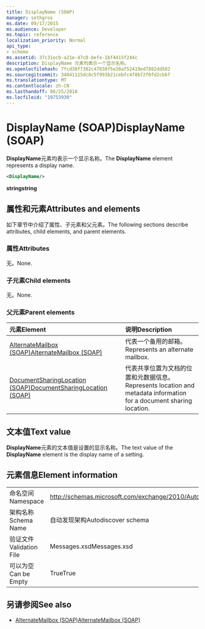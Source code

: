 ```yaml
---
title: DisplayName (SOAP)
manager: sethgros
ms.date: 09/17/2015
ms.audience: Developer
ms.topic: reference
localization_priority: Normal
api_type:
- schema
ms.assetid: 37c31ecb-a21e-47c8-befe-1bf4415f244c
description: DisplayName 元素均表示一个显示名称。
ms.openlocfilehash: 7fcd38f7382c47838f5e38af52419ed7882dd582
ms.sourcegitcommit: 34041125dc8c5f993b21cebfc4f8b72f0fd2cb6f
ms.translationtype: MT
ms.contentlocale: zh-CN
ms.lasthandoff: 06/25/2018
ms.locfileid: "19753930"
---
```

# <a name="displayname-soap"></a><span data-ttu-id="18ed9-103">DisplayName (SOAP)</span><span class="sxs-lookup"><span data-stu-id="18ed9-103">DisplayName (SOAP)</span></span>

<span data-ttu-id="18ed9-104">**DisplayName**元素均表示一个显示名称。</span><span class="sxs-lookup"><span data-stu-id="18ed9-104">The **DisplayName** element represents a display name.</span></span> 
  
```XML
<DisplayName/>
```

 <span data-ttu-id="18ed9-105">**string**</span><span class="sxs-lookup"><span data-stu-id="18ed9-105">**string**</span></span>
## <a name="attributes-and-elements"></a><span data-ttu-id="18ed9-106">属性和元素</span><span class="sxs-lookup"><span data-stu-id="18ed9-106">Attributes and elements</span></span>

<span data-ttu-id="18ed9-107">如下章节中介绍了属性、子元素和父元素。</span><span class="sxs-lookup"><span data-stu-id="18ed9-107">The following sections describe attributes, child elements, and parent elements.</span></span>
  
### <a name="attributes"></a><span data-ttu-id="18ed9-108">属性</span><span class="sxs-lookup"><span data-stu-id="18ed9-108">Attributes</span></span>

<span data-ttu-id="18ed9-109">无。</span><span class="sxs-lookup"><span data-stu-id="18ed9-109">None.</span></span>
  
### <a name="child-elements"></a><span data-ttu-id="18ed9-110">子元素</span><span class="sxs-lookup"><span data-stu-id="18ed9-110">Child elements</span></span>

<span data-ttu-id="18ed9-111">无。</span><span class="sxs-lookup"><span data-stu-id="18ed9-111">None.</span></span>
  
### <a name="parent-elements"></a><span data-ttu-id="18ed9-112">父元素</span><span class="sxs-lookup"><span data-stu-id="18ed9-112">Parent elements</span></span>

|<span data-ttu-id="18ed9-113">**元素**</span><span class="sxs-lookup"><span data-stu-id="18ed9-113">**Element**</span></span>|<span data-ttu-id="18ed9-114">**说明**</span><span class="sxs-lookup"><span data-stu-id="18ed9-114">**Description**</span></span>|
|:-----|:-----|
|[<span data-ttu-id="18ed9-115">AlternateMailbox (SOAP)</span><span class="sxs-lookup"><span data-stu-id="18ed9-115">AlternateMailbox (SOAP)</span></span>](alternatemailbox-soap.md) <br/> |<span data-ttu-id="18ed9-116">代表一个备用的邮箱。</span><span class="sxs-lookup"><span data-stu-id="18ed9-116">Represents an alternate mailbox.</span></span>  <br/> |
|[<span data-ttu-id="18ed9-117">DocumentSharingLocation (SOAP)</span><span class="sxs-lookup"><span data-stu-id="18ed9-117">DocumentSharingLocation (SOAP)</span></span>](documentsharinglocation-soap.md) <br/> |<span data-ttu-id="18ed9-118">代表共享位置为文档的位置和元数据信息。</span><span class="sxs-lookup"><span data-stu-id="18ed9-118">Represents location and metadata information for a document sharing location.</span></span>  <br/> |
   
## <a name="text-value"></a><span data-ttu-id="18ed9-119">文本值</span><span class="sxs-lookup"><span data-stu-id="18ed9-119">Text value</span></span>

<span data-ttu-id="18ed9-120">**DisplayName**元素的文本值是设置的显示名称。</span><span class="sxs-lookup"><span data-stu-id="18ed9-120">The text value of the **DisplayName** element is the display name of a setting.</span></span> 
  
## <a name="element-information"></a><span data-ttu-id="18ed9-121">元素信息</span><span class="sxs-lookup"><span data-stu-id="18ed9-121">Element information</span></span>

|||
|:-----|:-----|
|<span data-ttu-id="18ed9-122">命名空间</span><span class="sxs-lookup"><span data-stu-id="18ed9-122">Namespace</span></span>  <br/> |http://schemas.microsoft.com/exchange/2010/Autodiscover  <br/> |
|<span data-ttu-id="18ed9-123">架构名称</span><span class="sxs-lookup"><span data-stu-id="18ed9-123">Schema Name</span></span>  <br/> |<span data-ttu-id="18ed9-124">自动发现架构</span><span class="sxs-lookup"><span data-stu-id="18ed9-124">Autodiscover schema</span></span>  <br/> |
|<span data-ttu-id="18ed9-125">验证文件</span><span class="sxs-lookup"><span data-stu-id="18ed9-125">Validation File</span></span>  <br/> |<span data-ttu-id="18ed9-126">Messages.xsd</span><span class="sxs-lookup"><span data-stu-id="18ed9-126">Messages.xsd</span></span>  <br/> |
|<span data-ttu-id="18ed9-127">可以为空</span><span class="sxs-lookup"><span data-stu-id="18ed9-127">Can be Empty</span></span>  <br/> |<span data-ttu-id="18ed9-128">True</span><span class="sxs-lookup"><span data-stu-id="18ed9-128">True</span></span>  <br/> |
   
## <a name="see-also"></a><span data-ttu-id="18ed9-129">另请参阅</span><span class="sxs-lookup"><span data-stu-id="18ed9-129">See also</span></span>

- [<span data-ttu-id="18ed9-130">AlternateMailbox (SOAP)</span><span class="sxs-lookup"><span data-stu-id="18ed9-130">AlternateMailbox (SOAP)</span></span>](alternatemailbox-soap.md)

